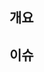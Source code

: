 <!--
PR TITLE
- feat(be, fe, 공백 중 택 1): 한글로 pr 제목을 입력합니다.

`@coderabbitai` : 제목에 작성하면 알아서 제목 생성

`@coderabbitai summary` : summary 알아서 생성

`no-review` : 태그 달면 리뷰 생성 안 함
-->

## 개요

<!-- A clear and concise description about the feature -->

## 이슈

<!-- Add a issues that referenced this pull request -->
